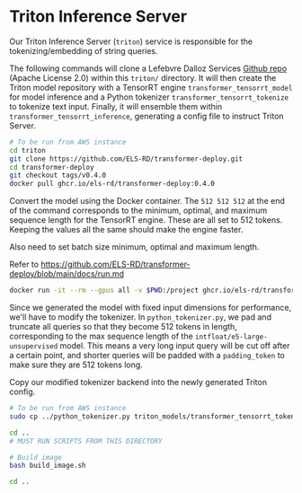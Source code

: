 # Triton Inference Server

Our Triton Inference Server (`triton`) service is responsible for the tokenizing/embedding of string queries. 

The following commands will clone a Lefebvre Dalloz Services [Github repo](https://github.com/ELS-RD/transformer-deploy) (Apache License 2.0) within this `triton/` directory. It will then create the Triton model repository with a TensorRT engine `transformer_tensorrt_model` for model inference and a Python tokenizer `transformer_tensorrt_tokenize` to tokenize text input. Finally, it will ensemble them within `transformer_tensorrt_inference`, generating a config file to instruct Triton Server.

```bash
# To be run from AWS instance
cd triton
git clone https://github.com/ELS-RD/transformer-deploy.git
cd transformer-deploy
git checkout tags/v0.4.0
docker pull ghcr.io/els-rd/transformer-deploy:0.4.0 
```
Convert the model using the Docker container. The `512 512 512` at the end of the command corresponds to the minimum, optimal,
and maximum sequence length for the TensorRT engine. These are all set to 512 tokens. Keeping the values all the same should
make the engine faster.

Also need to set batch size minimum, optimal and maximum length.

Refer to https://github.com/ELS-RD/transformer-deploy/blob/main/docs/run.md

```bash
docker run -it --rm --gpus all -v $PWD:/project ghcr.io/els-rd/transformer-deploy:0.4.0 bash -c "cd /project && convert_model -m \"intfloat/e5-large-unsupervised\" --backend tensorrt --task embedding --seq-len 512 512 512 --batch-size 1 1 16"
```
Since we generated the model with fixed input dimensions for performance, we'll have to modify the tokenizer.
In `python_tokenizer.py`, we pad and truncate all queries so that they become 512 tokens in length, corresponding to the max sequence length of the `intfloat/e5-large-unsupervised` model. 
This means a very long input query will be cut off after a certain point, and shorter queries will be padded with a `padding_token` to make sure they are 512 tokens long.

Copy our modified tokenizer backend into the newly generated Triton config.

```bash
# To be run from AWS instance
sudo cp ../python_tokenizer.py triton_models/transformer_tensorrt_tokenize/1/model.py
```

```bash
cd ..
# MUST RUN SCRIPTS FROM THIS DIRECTORY

# Build image
bash build_image.sh

cd ..
```
